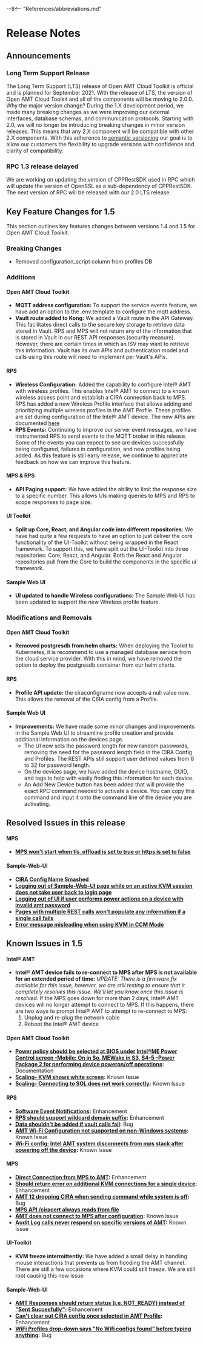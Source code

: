 --8<-- "References/abbreviations.md"
# Release Notes

## Announcements
### Long Term Support Release
The Long Term Support (LTS) release of Open AMT Cloud Toolkit is official and is planned for September 2021. With the release of LTS, the version of Open AMT Cloud Toolkit and all of the components will be moving to 2.0.0. Why the major version change? During the 1.X development period, we made many breaking changes as we were improving our external interfaces, database schemas, and communication protocols. Starting with 2.0, we will no longer be introducing breaking changes in minor version releases. This means that any 2.X component will be compatible with other 2.X components. With this adherence to [semantic versioning](https://semver.org/) our goal is to allow our customers the flexibility to upgrade versions with confidence and clarity of compatibility.

### RPC 1.3 release delayed
We are working on updating the version of CPPRestSDK used in RPC which will update the version of OpenSSL as a sub-dependency of CPPRestSDK.  The next version of RPC will be released with our 2.0 LTS release.

## Key Feature Changes for 1.5
This section outlines key features changes between versions 1.4 and 1.5 for Open AMT Cloud Toolkit.

### Breaking Changes
- Removed configuration_script column from profiles DB
### Additions
#### Open AMT Cloud Toolkit
- **MQTT address configuration:** To support the service events feature, we have add an option to the .env.template to configure the mqtt address.
- **Vault route added to Kong:** We added a Vault route in the API Gateway.  This facilitates direct calls to the secure key storage to retrieve data stored in Vault.  RPS and MPS will not return any of the information that is stored in Vault in our REST API responses (security measure).  However, there are certain times in which an ISV may want to retrieve this information.  Vault has its own APIs and authentication model and calls using this route will need to implement per Vault's APIs.
#### RPS
- **Wireless Configuration:** Added the capability to configure Intel&reg; AMT with wireless profiles.  This enables Intel&reg; AMT to connect to a known wireless access point and establish a CIRA connection back to MPS.  RPS has added a new Wireless Profile interface that allows adding and prioritizing multiple wireless profiles in the AMT Profile.  These profiles are set during configuration of the Intel&reg; AMT device.  The new APIs are documented [here](https://open-amt-cloud-toolkit.github.io/docs/1.5/APIs/indexRPS/)
- **RPS Events:** Continuing to improve our server event messages, we have instrumented RPS to send events to the MQTT broker in this release.  Some of the events you can expect to see are devices successfully being configured, failures in configuration, and new profiles being added.  As this feature is still early release, we continue to appreciate feedback on how we can improve this feature.
#### MPS & RPS
- **API Paging support:** We have added the ability to limit the response size to a specific number.  This allows UIs making queries to MPS and RPS to scope responses to page size.
#### UI Toolkit
- **Split up Core, React, and Angular code into different repositories:** We have had quite a few requests to have an option to just deliver the core functionality of the UI-Toolkit without being wrapped in the React framework.  To support this, we have split out the UI-Toolkit into three repositories: Core, React, and Angular.  Both the React and Angular repositories pull from the Core to build the components in the specific ui framework.
#### Sample Web UI
- **UI updated to handle Wireless configurations:** The Sample Web UI has been updated to support the new Wireless profile feature.
### Modifications and Removals
#### Open AMT Cloud Toolkit
- **Removed postgresdb from helm charts:** When deploying the Toolkit to Kubernetes, it is recommend to use a managed database service from the cloud service provider.  With this in mind, we have removed the option to deploy the postgresdb container from our helm charts.
#### RPS
- **Profile API update:** the ciraconfigname now accepts a null value now.  This allows the removal of the CIRA config from a Profile.
#### Sample Web UI
- **Improvements:** We have made some minor changes and improvements in the Sample Web UI to streamline profile creation and provide additional information on the devices page.
    - The UI now sets the password length for new random passwords, removing the need for the password length field in the CIRA Config and Profiles. The REST APIs still support user defined values from 8 to 32 for password length.
    - On the devices page, we have added the device hostname, GUID, and tags to help with easily finding this information for each device.
    - An Add New Device button has been added that will provide the exact RPC command needed to activate a device.  You can copy this command and input it onto the command line of the device you are activating.

## Resolved Issues in this release
#### MPS
- **[MPS won't start when tls_offload is set to true or https is set to false](https://github.com/open-amt-cloud-toolkit/mps/issues/288)**
#### Sample-Web-UI
- **[CIRA Config Name Smashed](https://github.com/open-amt-cloud-toolkit/sample-web-ui/issues/278)**
- **[Logging out of Sample-Web-UI page while on an active KVM session does not take user back to login page](https://github.com/open-amt-cloud-toolkit/sample-web-ui/issues/283)**
- **[Logging out of UI if user performs power actions on a device with invalid amt password](https://github.com/open-amt-cloud-toolkit/sample-web-ui/issues/301)**
- **[Pages with multiple REST calls won't populate any information if a single call fails](https://github.com/open-amt-cloud-toolkit/sample-web-ui/issues/333)**
- **[Error message misleading when using KVM in CCM Mode](https://github.com/open-amt-cloud-toolkit/sample-web-ui/issues/362)**

## Known Issues in 1.5
#### Intel&reg; AMT
- **Intel&reg; AMT device fails to re-connect to MPS after MPS is not available for an extended period of time:** *UPDATE: There is a firmware fix available for this issue, however, we are still testing to ensure that it completely resolves this issue.  We'll let you know once this issue is resolved.*  If the MPS goes down for more than 2 days, Intel&reg; AMT devices will no longer attempt to connect to MPS. If this happens, there are two ways to prompt Intel&reg; AMT to attempt to re-connect to MPS:
    1.	Unplug and re-plug the network cable
    2.	Reboot the Intel&reg; AMT device
#### Open AMT Cloud Toolkit
- **[Power policy should be selected at BIOS under Intel®ME Power Control screen -Mobile: On in So, MEWake in S3, S4-5 –Power Package 2 for performing device poweron/off operations](https://github.com/open-amt-cloud-toolkit/open-amt-cloud-toolkit/issues/19):** Documentation
- **[Scaling- KVM shows white screen](https://github.com/open-amt-cloud-toolkit/open-amt-cloud-toolkit/issues/39):** Known Issue
- **[Scaling- Connecting to SOL does not work correctly](https://github.com/open-amt-cloud-toolkit/open-amt-cloud-toolkit/issues/40):** Known Issue
#### RPS
- **[Software Event Notifications](https://github.com/open-amt-cloud-toolkit/rps/issues/9):** Enhancement
- **[RPS should support wildcard domain suffix](https://github.com/open-amt-cloud-toolkit/rps/issues/97):** Enhancement
- **[Data shouldn't be added if vault calls fail](https://github.com/open-amt-cloud-toolkit/rps/issues/254):** Bug
- **[AMT Wi-Fi Configuration not supported on non-Windows systems](https://github.com/open-amt-cloud-toolkit/rps/issues/349):** Known Issue
- **[Wi-Fi config: Intel AMT system disconnects from mps stack after powering off the device](https://github.com/open-amt-cloud-toolkit/rps/issues/350):** Known Issue
#### MPS
- **[Direct Connection from MPS to AMT](https://github.com/open-amt-cloud-toolkit/mps/issues/10):** Enhancement
- **[Should return error on additional KVM connections for a single device](https://github.com/open-amt-cloud-toolkit/mps/issues/104):** Enhancement
- **[AMT 12 dropping CIRA when sending command while system is off](https://github.com/open-amt-cloud-toolkit/mps/issues/196):** Bug
- **[MPS API /ciracert always reads from file](https://github.com/open-amt-cloud-toolkit/mps/issues/294)**
- **[AMT does not connect to MPS after configuration](https://github.com/open-amt-cloud-toolkit/mps/issues/300):** Known Issue
- **[Audit Log calls never respond on specific versions of AMT](https://github.com/open-amt-cloud-toolkit/mps/issues/301):** Known Issue
#### UI-Toolkit
- **KVM freeze intermittently:** We have added a small delay in handling mouse interactions that prevents us from flooding the AMT channel.  There are still a few occasions where KVM could still freeze.  We are still root causing this new issue
#### Sample-Web-UI
- **[AMT Responses should return status (i.e. NOT_READY) instead of "Sent Succesfully"](https://github.com/open-amt-cloud-toolkit/sample-web-ui/issues/276):** Enhancement
- **[Can't clear out CIRA config once selected in AMT Profile](https://github.com/open-amt-cloud-toolkit/sample-web-ui/issues/367):** Enhancement
- **[WiFi Profiles drop-down says "No Wifi configs found" before typing anything](https://github.com/open-amt-cloud-toolkit/sample-web-ui/issues/368):** Bug

